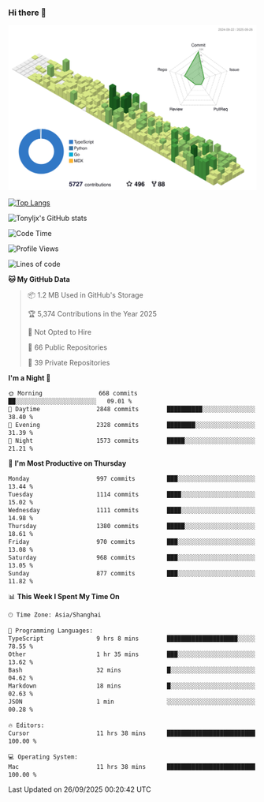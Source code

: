### Hi there 👋

![](./profile-3d-contrib/profile-green-animate.svg)

 

[![Top Langs](https://github-readme-stats.vercel.app/api/top-langs/?username=tonyljx)](https://github.com/anuraghazra/github-readme-stats)

![Tonyljx's GitHub stats](https://github-readme-stats.vercel.app/api?username=tonyljx&theme=default&show_icons=true)

 

<!--START_SECTION:waka-->
![Code Time](http://img.shields.io/badge/Code%20Time-1%2C468%20hrs%2025%20mins-blue)

![Profile Views](http://img.shields.io/badge/Profile%20Views-1-blue)

![Lines of code](https://img.shields.io/badge/From%20Hello%20World%20I%27ve%20Written-2.9%20million%20lines%20of%20code-blue)

**🐱 My GitHub Data** 

> 📦 1.2 MB Used in GitHub's Storage 
 > 
> 🏆 5,374 Contributions in the Year 2025
 > 
> 🚫 Not Opted to Hire
 > 
> 📜 66 Public Repositories 
 > 
> 🔑 39 Private Repositories 
 > 
**I'm a Night 🦉** 

```text
🌞 Morning                668 commits         ██░░░░░░░░░░░░░░░░░░░░░░░   09.01 % 
🌆 Daytime                2848 commits        ██████████░░░░░░░░░░░░░░░   38.40 % 
🌃 Evening                2328 commits        ████████░░░░░░░░░░░░░░░░░   31.39 % 
🌙 Night                  1573 commits        █████░░░░░░░░░░░░░░░░░░░░   21.21 % 
```
📅 **I'm Most Productive on Thursday** 

```text
Monday                   997 commits         ███░░░░░░░░░░░░░░░░░░░░░░   13.44 % 
Tuesday                  1114 commits        ████░░░░░░░░░░░░░░░░░░░░░   15.02 % 
Wednesday                1111 commits        ████░░░░░░░░░░░░░░░░░░░░░   14.98 % 
Thursday                 1380 commits        █████░░░░░░░░░░░░░░░░░░░░   18.61 % 
Friday                   970 commits         ███░░░░░░░░░░░░░░░░░░░░░░   13.08 % 
Saturday                 968 commits         ███░░░░░░░░░░░░░░░░░░░░░░   13.05 % 
Sunday                   877 commits         ███░░░░░░░░░░░░░░░░░░░░░░   11.82 % 
```


📊 **This Week I Spent My Time On** 

```text
🕑︎ Time Zone: Asia/Shanghai

💬 Programming Languages: 
TypeScript               9 hrs 8 mins        ████████████████████░░░░░   78.55 % 
Other                    1 hr 35 mins        ███░░░░░░░░░░░░░░░░░░░░░░   13.62 % 
Bash                     32 mins             █░░░░░░░░░░░░░░░░░░░░░░░░   04.62 % 
Markdown                 18 mins             █░░░░░░░░░░░░░░░░░░░░░░░░   02.63 % 
JSON                     1 min               ░░░░░░░░░░░░░░░░░░░░░░░░░   00.28 % 

🔥 Editors: 
Cursor                   11 hrs 38 mins      █████████████████████████   100.00 % 

💻 Operating System: 
Mac                      11 hrs 38 mins      █████████████████████████   100.00 % 
```


 Last Updated on 26/09/2025 00:20:42 UTC
<!--END_SECTION:waka-->
